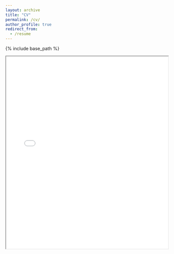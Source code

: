 ```yaml
---
layout: archive
title: "CV"
permalink: /cv/
author_profile: true
redirect_from:
  - /resume
---
```


{% include base_path %}

<iframe src="/files/CV_Dingwen_Qian.pdf" width="100%" height="600px"> This browser does not support PDFs. Please download the PDF to view it: <a href="/assets/cv.pdf">Download PDF</a>. </iframe>
